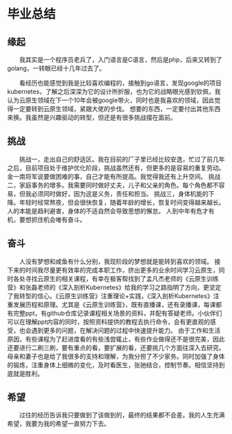 # 毕业总结
## 缘起
我其实是一个程序员老兵了，入门语言是C语言，然后是php，后来又转到了golang，一转眼已经十几年过去了。

看经历也能感觉到我是比较喜欢编程的，接触到go语言，发现google的项目kubernetes，了解之后深深为它的设计所折服，也为它的战略眼光感到钦佩，我认为云原生领域在下一个10年会被google带火，同时也是我喜欢的领域，因此觉得一定要转到云原生领域，紧跟大佬的步伐。
想要的东西，一定要付出其他东西来换。我虽然是兴趣驱动的转型，但还是有很多挑战摆在面前。
## 挑战
挑战一，走出自己的舒适区。我在目前的厂子里已经比较安逸，忙过了前几年之后，目前项目处于维护优化阶段，挑战虽然还有，但更多的是容易的重复劳动。金一南将军说要做困难的事，自己才能有所提高。我觉得我还有上升空间。
挑战二，家庭事务的增多。我需要同时做好丈夫，儿子和父亲的角色。每个角色都不容易，但我必须同时做好，因为这是义务，责任和担当。
挑战三，身体机能的下降。年轻时经常熬夜，但会很快恢复，随着年龄的增长，恢复时间变得越来越长。人的本能是趋利避害，身体的不适自然会导致思想的懈怠。
人到中年有危才有机，要想抓住机会唯有奋斗。
## 奋斗
人没有梦想和咸鱼有什么分别，我现阶段的梦想就是能转到喜欢的领域。
接下来的时间我尽量更有效率的完成本职工作，挤出更多的业余时间学习云原生，同时各处寻找云原生的相关课程，有幸在极客帮找到了孟凡杰老师的《云原生训练营》和张磊老师的《深入剖析Kubernetes》给我的学习之路指明了方向，更坚定了我转型的信心。《云原生训练营》注重理论+实践，《深入剖析Kubernetes》注重发展历程和原理。尤其是《云原生训练营》，既有直播课，还有录播课，每课都有完整ppt，有github仓库记录课程相关场景的资料，并配有答疑老师。小伙伴们可以在理解ppt内容的同时，按照资料提供的教程去执行命令，会有更直观的感受，也会遇到更多的问题，在解决问题的过程中快速提升能力。
由于工作和生活原因，有些课程为了赶进度看的有些浅尝辄止，有些作业做得还不是很完美，因此还要进行二刷三刷，要有重点的看，要扩展的看，还要挑几个方面往深入去研究。
母亲和妻子也是给了我很多的支持和理解，为我分担了不少家务。同时加强了身体的锻炼，注重身体上细微的变化，及时看医生，张驰结合，控制节奏。相信坚持到底就是胜利。
## 希望
过往的经历告诉我只要做到了该做到的，最终的结果都不会差。我的人生充满希望，我要为我的希望一直努力下去。






<style>p{text-indent:2em}</style>
